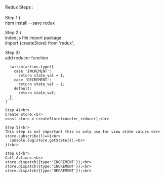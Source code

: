 Redux Steps :<br>
<br>
Step 1 )<br>
npm install --save redux<br>

Step 2 )<br>
index.js file import package.<br>
import {createStore} from 'redux';<br>

Step 3)<br>
add reducer function<br>
```function counter_reducer(state_val = 0,action){
  switch(action.type){
    case 'INCREMENT':
      return state_val + 1;
    case 'DECREMENT':
      return state_val - 1;
    default:
      return state_val;
  }
}```

Step 4)<br>
Create Store.<br>
const store = createStore(counter_reducer);<br>

Step 5)<br>
This step is not important this is only use for view state values.<br>
store.subscribe(()=>{<br>
  console.log(store.getState());<br>
})<br>

step 6)<br>
Call Actions.<br>
store.dispatch({type:'INCREMENT'});<br>
store.dispatch({type:'INCREMENT'});<br>
store.dispatch({type:'DECREMENT'});<br>